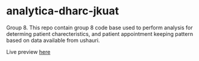 # analytica-dharc-jkuat
Group 8. This repo contain group 8 code base used to perform analysis for  determing patient charecteristics, and patient appointment keeping pattern based on data available from ushauri.

Live preview [here](https://app.hex.tech/312d6ef5-24ac-459c-8763-60e876bbc225/app/fec9ebbe-8569-41b1-baaa-4e46456773bd/latest)
